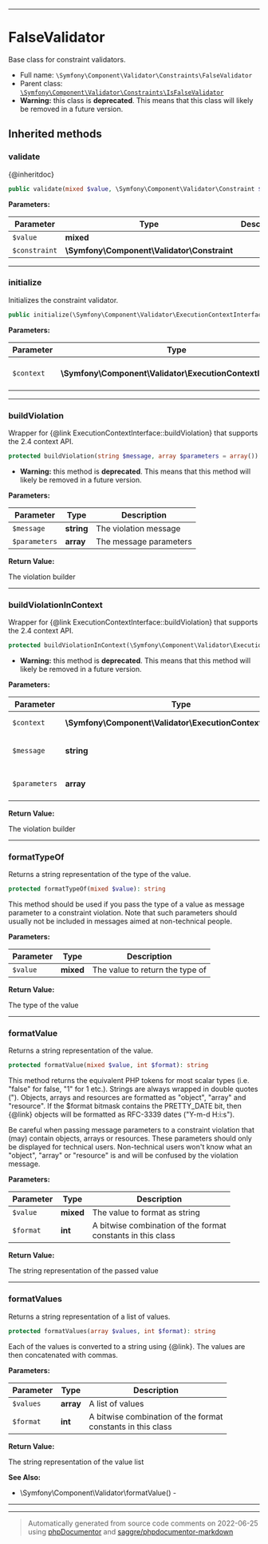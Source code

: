 ***

# FalseValidator

Base class for constraint validators.



* Full name: `\Symfony\Component\Validator\Constraints\FalseValidator`
* Parent class: [`\Symfony\Component\Validator\Constraints\IsFalseValidator`](./IsFalseValidator.md)
* **Warning:** this class is **deprecated**. This means that this class will likely be removed in a future version.






## Inherited methods


### validate

{@inheritdoc}

```php
public validate(mixed $value, \Symfony\Component\Validator\Constraint $constraint): mixed
```








**Parameters:**

| Parameter | Type | Description |
|-----------|------|-------------|
| `$value` | **mixed** |  |
| `$constraint` | **\Symfony\Component\Validator\Constraint** |  |




***

### initialize

Initializes the constraint validator.

```php
public initialize(\Symfony\Component\Validator\ExecutionContextInterface $context): mixed
```








**Parameters:**

| Parameter | Type | Description |
|-----------|------|-------------|
| `$context` | **\Symfony\Component\Validator\ExecutionContextInterface** | The current validation context |




***

### buildViolation

Wrapper for {@link ExecutionContextInterface::buildViolation} that
supports the 2.4 context API.

```php
protected buildViolation(string $message, array $parameters = array()): \Symfony\Component\Validator\Violation\ConstraintViolationBuilderInterface
```






* **Warning:** this method is **deprecated**. This means that this method will likely be removed in a future version.



**Parameters:**

| Parameter | Type | Description |
|-----------|------|-------------|
| `$message` | **string** | The violation message |
| `$parameters` | **array** | The message parameters |


**Return Value:**

The violation builder



***

### buildViolationInContext

Wrapper for {@link ExecutionContextInterface::buildViolation} that
supports the 2.4 context API.

```php
protected buildViolationInContext(\Symfony\Component\Validator\ExecutionContextInterface $context, string $message, array $parameters = array()): \Symfony\Component\Validator\Violation\ConstraintViolationBuilderInterface
```






* **Warning:** this method is **deprecated**. This means that this method will likely be removed in a future version.



**Parameters:**

| Parameter | Type | Description |
|-----------|------|-------------|
| `$context` | **\Symfony\Component\Validator\ExecutionContextInterface** | The context to use |
| `$message` | **string** | The violation message |
| `$parameters` | **array** | The message parameters |


**Return Value:**

The violation builder



***

### formatTypeOf

Returns a string representation of the type of the value.

```php
protected formatTypeOf(mixed $value): string
```

This method should be used if you pass the type of a value as
message parameter to a constraint violation. Note that such
parameters should usually not be included in messages aimed at
non-technical people.






**Parameters:**

| Parameter | Type | Description |
|-----------|------|-------------|
| `$value` | **mixed** | The value to return the type of |


**Return Value:**

The type of the value



***

### formatValue

Returns a string representation of the value.

```php
protected formatValue(mixed $value, int $format): string
```

This method returns the equivalent PHP tokens for most scalar types
(i.e. "false" for false, "1" for 1 etc.). Strings are always wrapped
in double quotes ("). Objects, arrays and resources are formatted as
"object", "array" and "resource". If the $format bitmask contains
the PRETTY_DATE bit, then {@link} objects will be formatted
as RFC-3339 dates ("Y-m-d H:i:s").

Be careful when passing message parameters to a constraint violation
that (may) contain objects, arrays or resources. These parameters
should only be displayed for technical users. Non-technical users
won't know what an "object", "array" or "resource" is and will be
confused by the violation message.






**Parameters:**

| Parameter | Type | Description |
|-----------|------|-------------|
| `$value` | **mixed** | The value to format as string |
| `$format` | **int** | A bitwise combination of the format<br />constants in this class |


**Return Value:**

The string representation of the passed value



***

### formatValues

Returns a string representation of a list of values.

```php
protected formatValues(array $values, int $format): string
```

Each of the values is converted to a string using
{@link}. The values are then concatenated with commas.






**Parameters:**

| Parameter | Type | Description |
|-----------|------|-------------|
| `$values` | **array** | A list of values |
| `$format` | **int** | A bitwise combination of the format<br />constants in this class |


**Return Value:**

The string representation of the value list


**See Also:**

* \Symfony\Component\Validator\formatValue() - 

***


***
> Automatically generated from source code comments on 2022-06-25 using [phpDocumentor](http://www.phpdoc.org/) and [saggre/phpdocumentor-markdown](https://github.com/Saggre/phpDocumentor-markdown)

